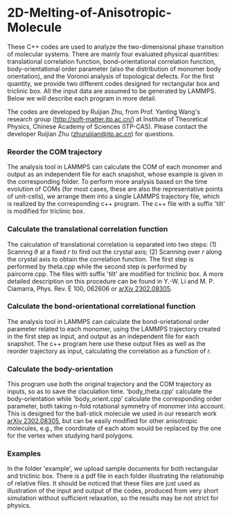 # 2D-Melting-of-Anisotropic-Molecule

These C++ codes are used to analyze the two-dimensional phase transition of molecular systems. There are mainly four evaluated physical quantities: translational correlation function, bond-orientational correlation function, body-orientational order parameter (also the distribution of monomer body orientation), and the Voronoi analysis of topological defects. For the first quantity, we provide two different codes designed for rectangular box and triclinic box. All the input data are assumed to be generated by LAMMPS. Below we will describe each program in more detail.

The codes are developed by Ruijian Zhu, from Prof. Yanting Wang's research group (http://soft-matter.itp.ac.cn/) at Institute of Theoretical Physics, Chinese Academy of Sciences (ITP-CAS). Please contact the developer Ruijian Zhu (zhuruijian@itp.ac.cn) for questions.

### Reorder the COM trajectory

The analysis tool in LAMMPS can calculate the COM of each monomer and output as an independent file for each snapshot, whose example is given in the corresponding folder. To perform more analysis based on the time evolution of COMs (for most cases, these are also the representative points of unit-cells), we arrange them into a single LAMMPS trajectory file, which is realized by the corresponding c++ program. The c++ file with a suffix 'tilt' is modified for triclinic box.

### Calculate the translational correlation function

The calculation of translational correlation is separated into two steps: (1) Scannng $\theta$ at a fixed $r$ to find out the crystal axis; (2) Scanning over $r$ along the crystal axis to obtain the correlation function. The first step is performed by theta.cpp while the second step is performed by paircorre.cpp. The files with suffix 'tilt' are modified for triclinic box. A more detailed description on this procedure can be found in Y.-W. Li and M. P. Ciamarra, Phys. Rev. E 100, 062606 or [arXiv 2302.08305](https://arxiv.org/abs/2302.08305v3).

### Calculate the bond-orientational correlational function

The analysis tool in LAMMPS can calculate the bond-orietational order parameter related to each monomer, using the LAMMPS trajectory created in the first step as input, and output as an independent file for each snapshot. The c++ program here use these output files as well as the reorder trajectory as input, calculating the correlation as a function of $r$.

### Calculate the body-orientation

This program use both the original trajectory and the COM trajectory as inputs, so as to save the claculation time. 'body_theta.cpp' calculate the body-orientation while 'body_orient.cpp' calculate the corresponding order parameter, both taking n-fold rotational symmetry of monomer into account. This is designed for the ball-stick molecule we used in our research work [arXiv 2302.08305](https://arxiv.org/abs/2302.08305v3), but can be easily modified for other anisotropic molecules, e.g., the coordinate of each atom would be replaced by the one for the vertex when studying hard polygons.

### Examples

In the folder 'example', we upload sample documents for both rectangular and triclinic box. There is a pdf file in each folder illustrating the relationship of relative files. It should be noticed that these files are just used as illustration of the input and output of the codes, produced from very short simulation without sufficient relaxation, so the results may be not strict for physics.

